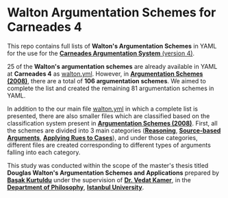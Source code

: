 # Walton Argumentation Schemes for Carneades 4

This repo contains full lists of **Walton's Argumentation Schemes** in YAML for the use for the [**Carneades Argumentation System** (version 4)](https://github.com/carneades/carneades-4).

25 of the **Walton's argumentation schemes** are already available in YAML at **Carneades 4** as [walton.yml](https://github.com/carneades/carneades-4/blob/master/examples/AGs/YAML/walton.yml). However, in [**Argumentation Schemes (2008)**](https://www.cambridge.org/core/books/argumentation-schemes/9AE7E4E6ABDE690565442B2BD516A8B6), there are a total of **106 argumentation schemes**. We aimed to complete the list and created the remaining 81 argumentation schemes in YAML.

In addition to the our main file [walton.yml](https://github.com/basakkurtuldu/walton-argumentation-schemes-for-carneades-4/blob/master/walton.yml) in which a complete list is presented, there are also smaller files which are classified based on the classification system present in [**Argumentation Schemes (2008)**](https://www.cambridge.org/core/books/argumentation-schemes/9AE7E4E6ABDE690565442B2BD516A8B6). First, all the schemes are divided into 3 main categories ([**Reasoning**](https://github.com/basakkurtuldu/walton-argumentation-schemes-for-carneades-4/tree/master/A_reasoning), [**Source-based Arguments**](https://github.com/basakkurtuldu/walton-argumentation-schemes-for-carneades-4/tree/master/B_source-based-arguments), [**Applying Rues to Cases**](https://github.com/basakkurtuldu/walton-argumentation-schemes-for-carneades-4/tree/master/C_applying-rules-to-cases)), and under those categories, different files are created corresponding to different types of arguments falling into each category. 

This study was conducted within the scope of the master's thesis titled **Douglas Walton's Argumentation Schemes and Applications** prepared by [**Başak Kurtuldu**](https://github.com/basakkurtuldu) under the supervision of [**Dr. Vedat Kamer**](https://istanbul.academia.edu/VedatKamer), in the [**Department of Philosophy**](http://felsefe.edebiyat.istanbul.edu.tr), [**Istanbul University**](https://www.istanbul.edu.tr).
